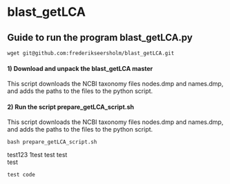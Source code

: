 # blast_getLCA

## Guide to run the program blast_getLCA.py
```
wget git@github.com:frederikseersholm/blast_getLCA.git
```
#### 1) Download and unpack the blast_getLCA master
This script downloads the NCBI taxonomy files nodes.dmp and names.dmp, and adds the paths to the files to the python script.
#### 2) Run the script prepare_getLCA_script.sh
This script downloads the NCBI taxonomy files nodes.dmp and names.dmp, and adds the paths to the files to the python script.
```
bash prepare_getLCA_script.sh
```
test123
1test
  test
    test  
      test
      
```
test code
```
